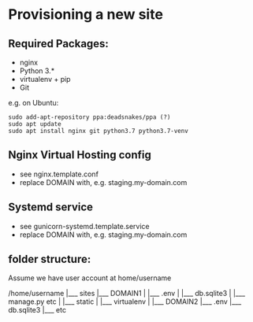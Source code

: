 Provisioning a new site
=======================

## Required Packages:

* nginx
* Python 3.*
* virtualenv + pip
* Git

e.g. on Ubuntu:

    sudo add-apt-repository ppa:deadsnakes/ppa (?)
    sudo apt update
    sudo apt install nginx git python3.7 python3.7-venv

## Nginx Virtual Hosting config

* see nginx.template.conf
* replace DOMAIN with, e.g. staging.my-domain.com

## Systemd service

* see gunicorn-systemd.template.service
* replace DOMAIN with, e.g. staging.my-domain.com

## folder structure:

Assume we have user account at home/username

/home/username
|___ sites
    |___ DOMAIN1
    |      |___ .env
    |      |___ db.sqlite3
    |      |___ manage.py etc
    |      |___ static
    |      |___ virtualenv
    |
    |___ DOMAIN2
          |___ .env
          |___ db.sqlite3
          |___ etc
